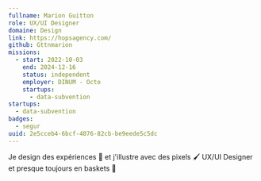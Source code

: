 ```yaml
---
fullname: Marion Guitton
role: UX/UI Designer
domaine: Design
link: https://hopsagency.com/
github: Gttnmarion
missions:
  - start: 2022-10-03
    end: 2024-12-16
    status: independent
    employer: DINUM - Octo
    startups:
      - data-subvention
startups:
  - data-subvention
badges:
  - segur
uuid: 2e5cceb4-6bcf-4076-82cb-be9eede5c5dc
---
```

Je design des expériences 🧩 et j'illustre avec des pixels 🖌️ UX/UI Designer et presque toujours en baskets 💪